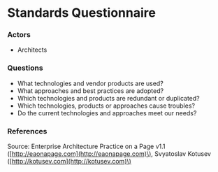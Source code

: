 # Standards Questionnaire

### Actors

* Architects

### Questions

* What technologies and vendor products are used?
* What approaches and best practices are adopted?
* Which technologies and products are redundant or duplicated?
* Which technologies, products or approaches cause troubles?
* Do the current technologies and approaches meet our needs?

### References

Source: Enterprise Architecture Practice on a Page v1.1 \([http://eaonapage.com](http://eaonapage.com)\), Svyatoslav Kotusev \([http://kotusev.com](http://kotusev.com)\)

